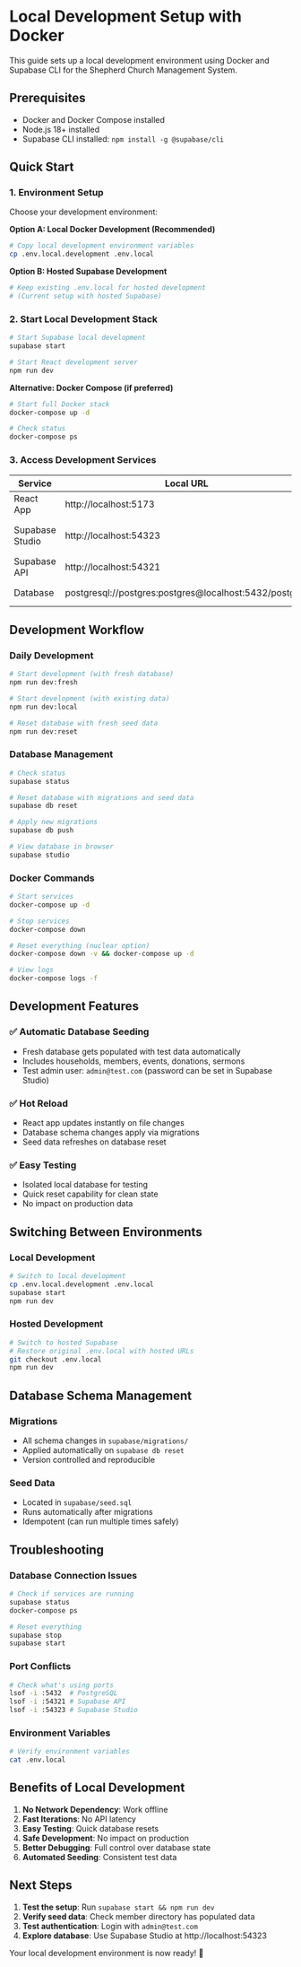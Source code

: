 # Local Development Setup with Docker

This guide sets up a local development environment using Docker and Supabase CLI for the Shepherd Church Management System.

## Prerequisites

- Docker and Docker Compose installed
- Node.js 18+ installed
- Supabase CLI installed: `npm install -g @supabase/cli`

## Quick Start

### 1. Environment Setup

Choose your development environment:

**Option A: Local Docker Development (Recommended)**
```bash
# Copy local development environment variables
cp .env.local.development .env.local
```

**Option B: Hosted Supabase Development**
```bash
# Keep existing .env.local for hosted development
# (Current setup with hosted Supabase)
```

### 2. Start Local Development Stack

```bash
# Start Supabase local development
supabase start

# Start React development server
npm run dev
```

**Alternative: Docker Compose (if preferred)**
```bash
# Start full Docker stack
docker-compose up -d

# Check status
docker-compose ps
```

### 3. Access Development Services

| Service | Local URL | Purpose |
|---------|-----------|---------|
| React App | http://localhost:5173 | Frontend application |
| Supabase Studio | http://localhost:54323 | Database management UI |
| Supabase API | http://localhost:54321 | Backend API |
| Database | postgresql://postgres:postgres@localhost:5432/postgres | Direct DB access |

## Development Workflow

### Daily Development
```bash
# Start development (with fresh database)
npm run dev:fresh

# Start development (with existing data)
npm run dev:local

# Reset database with fresh seed data
npm run dev:reset
```

### Database Management
```bash
# Check status
supabase status

# Reset database with migrations and seed data
supabase db reset

# Apply new migrations
supabase db push

# View database in browser
supabase studio
```

### Docker Commands
```bash
# Start services
docker-compose up -d

# Stop services
docker-compose down

# Reset everything (nuclear option)
docker-compose down -v && docker-compose up -d

# View logs
docker-compose logs -f
```

## Development Features

### ✅ Automatic Database Seeding
- Fresh database gets populated with test data automatically
- Includes households, members, events, donations, sermons
- Test admin user: `admin@test.com` (password can be set in Supabase Studio)

### ✅ Hot Reload
- React app updates instantly on file changes
- Database schema changes apply via migrations
- Seed data refreshes on database reset

### ✅ Easy Testing
- Isolated local database for testing
- Quick reset capability for clean state
- No impact on production data

## Switching Between Environments

### Local Development
```bash
# Switch to local development
cp .env.local.development .env.local
supabase start
npm run dev
```

### Hosted Development
```bash
# Switch to hosted Supabase
# Restore original .env.local with hosted URLs
git checkout .env.local
npm run dev
```

## Database Schema Management

### Migrations
- All schema changes in `supabase/migrations/`
- Applied automatically on `supabase db reset`
- Version controlled and reproducible

### Seed Data
- Located in `supabase/seed.sql`
- Runs automatically after migrations
- Idempotent (can run multiple times safely)

## Troubleshooting

### Database Connection Issues
```bash
# Check if services are running
supabase status
docker-compose ps

# Reset everything
supabase stop
supabase start
```

### Port Conflicts
```bash
# Check what's using ports
lsof -i :5432  # PostgreSQL
lsof -i :54321 # Supabase API
lsof -i :54323 # Supabase Studio
```

### Environment Variables
```bash
# Verify environment variables
cat .env.local
```

## Benefits of Local Development

1. **No Network Dependency**: Work offline
2. **Fast Iterations**: No API latency
3. **Easy Testing**: Quick database resets
4. **Safe Development**: No impact on production
5. **Better Debugging**: Full control over database state
6. **Automated Seeding**: Consistent test data

## Next Steps

1. **Test the setup**: Run `supabase start && npm run dev`
2. **Verify seed data**: Check member directory has populated data
3. **Test authentication**: Login with `admin@test.com`
4. **Explore database**: Use Supabase Studio at http://localhost:54323

Your local development environment is now ready! 🚀
